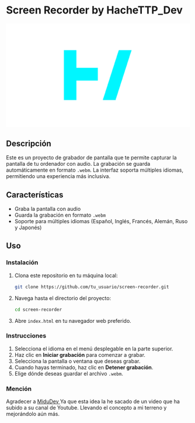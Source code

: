 # Screen Recorder by HacheTTP_Dev

![Screen Recorder Logo](images/logo_white.png)

## Descripción

Este es un proyecto de grabador de pantalla que te permite capturar la pantalla de tu ordenador con audio. La grabación se guarda automáticamente en formato `.webm`. La interfaz soporta múltiples idiomas, permitiendo una experiencia más inclusiva.

## Características

- Graba la pantalla con audio
- Guarda la grabación en formato `.webm`
- Soporte para múltiples idiomas (Español, Inglés, Francés, Alemán, Ruso y Japonés)

## Uso

### Instalación

1. Clona este repositorio en tu máquina local:
    ```bash
    git clone https://github.com/tu_usuario/screen-recorder.git
    ```
2. Navega hasta el directorio del proyecto:
    ```bash
    cd screen-recorder
    ```
3. Abre `index.html` en tu navegador web preferido.

### Instrucciones

1. Selecciona el idioma en el menú desplegable en la parte superior.
2. Haz clic en **Iniciar grabación** para comenzar a grabar.
3. Selecciona la pantalla o ventana que deseas grabar.
4. Cuando hayas terminado, haz clic en **Detener grabación**.
5. Elige dónde deseas guardar el archivo `.webm`.

### Mención

Agradecer a <a href="https://github.com/midudev"> MiduDev </a>
Ya que esta idea la he sacado de un video que ha subido a su canal de Youtube.
Llevando el concepto a mi terreno y mejorándolo aún más.
